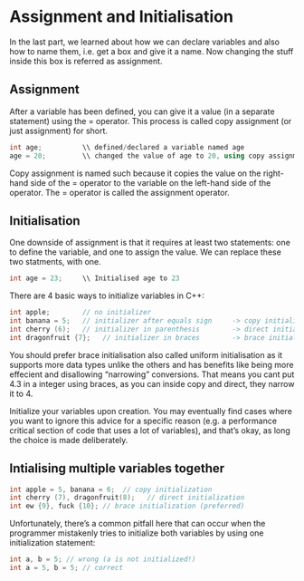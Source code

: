 # Assignment and Initialisation 

In the last part, we learned about how we can declare variables and also how to name them, i.e. get a box and give it a name. 
Now changing the stuff inside this box is referred as assignment.

## Assignment 

After a variable has been defined, you can give it a value (in a separate statement) using the = operator. 
This process is called copy assignment (or just assignment) for short.

```cpp
int age;          \\ defined/declared a variable named age
age = 20;         \\ changed the value of age to 20, using copy assignment
```

Copy assignment is named such because it copies the value on the right-hand side of the = operator to the variable on the 
left-hand side of the operator. The = operator is called the assignment operator.

## Initialisation 

One downside of assignment is that it requires at least two statements: one to define the variable, and one to assign the value.
We can replace these two statments, with one. 

```cpp
int age = 23;     \\ Initialised age to 23
```

There are 4 basic ways to initialize variables in C++:

```cpp
int apple;        // no initializer
int banana = 5;   // initializer after equals sign     -> copy initialisation
int cherry (6);   // initializer in parenthesis        -> direct initialisation 
int dragonfruit {7};   // initializer in braces        -> brace initialisation
```

You should prefer brace initialisation also called uniform initialisation as it supports more data types unlike the others and
has benefits like being more effecient and disallowing “narrowing” conversions. That means you cant put 4.3 in a integer using braces, as you can inside
copy and direct, they narrow it to 4.

Initialize your variables upon creation. You may eventually find cases where you want to ignore this advice for a specific reason 
(e.g. a performance critical section of code that uses a lot of variables), and that’s okay, as long the choice is made deliberately.

## Intialising multiple variables together

```cpp
int apple = 5, banana = 6;  // copy initialization
int cherry (7), dragonfruit(8);   // direct initialization
int ew {9}, fuck {10}; // brace initialization (preferred)
```

Unfortunately, there’s a common pitfall here that can occur when the programmer mistakenly tries to initialize both variables by using one initialization statement:

```cpp
int a, b = 5; // wrong (a is not initialized!)
int a = 5, b = 5; // correct
```
